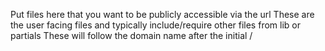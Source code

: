 Put files here that you want to be publicly accessible via the url
These are the user facing files and typically include/require other files from lib or partials
These will follow the domain name after the initial /